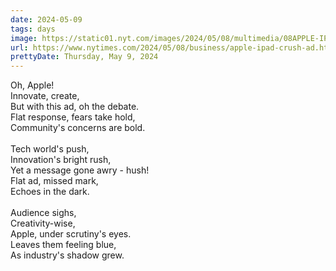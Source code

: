 ```yaml
---
date: 2024-05-09
tags: days
image: https://static01.nyt.com/images/2024/05/08/multimedia/08APPLE-IPAD-qphl/08APPLE-IPAD-qphl-facebookJumbo.jpg
url: https://www.nytimes.com/2024/05/08/business/apple-ipad-crush-ad.html
prettyDate: Thursday, May 9, 2024
---
```

Oh, Apple!<br>Innovate, create,<br>But with this ad, oh the debate.<br>Flat response, fears take hold,<br>Community's concerns are bold.<br><br>Tech world's push,<br>Innovation's bright rush,<br>Yet a message gone awry - hush!<br>Flat ad, missed mark,<br>Echoes in the dark.<br><br>Audience sighs,<br>Creativity-wise,<br>Apple, under scrutiny's eyes.<br>Leaves them feeling blue,<br>As industry's shadow grew.